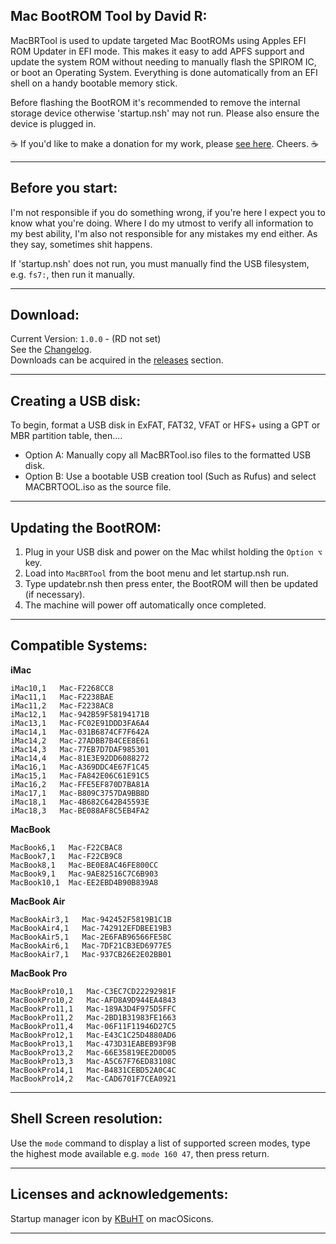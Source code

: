 **Mac BootROM Tool by David R:**
-
MacBRTool is used to update targeted Mac BootROMs using Apples EFI ROM Updater in EFI mode. This makes it easy to add APFS support and update the system ROM without needing to manually flash the SPIROM IC, or boot an Operating System. Everything is done automatically from an EFI shell on a handy bootable memory stick.

Before flashing the BootROM it's recommended to remove the internal storage device otherwise 'startup.nsh' may not run. Please also ensure the device is plugged in.

☕ If you'd like to make a donation for my work, please [see here](https://www.buymeacoffee.com/Muerto). Cheers. ☕

---
**Before you start:**
-
I'm not responsible if you do something wrong, if you're here I expect you to know what you're doing. Where I do my utmost to verify all information to my best ability, I'm also not responsible for any mistakes my end either. As they say, sometimes shit happens.

If 'startup.nsh' does not run, you must manually find the USB filesystem, e.g. `fs7:`, then run it manually.

---
**Download:**
-
Current Version: `1.0.0` - (RD not set)\
See the [Changelog](CHANGELOG.md).\
Downloads can be acquired in the [releases](https://github.com/MuertoGB/MacBRTool/releases) section.

---
**Creating a USB disk:**
-
To begin, format a USB disk in ExFAT, FAT32, VFAT or HFS+ using a GPT or MBR partition table, then....

- Option A: Manually copy all MacBRTool.iso files to the formatted USB disk.
- Option B: Use a bootable USB creation tool (Such as Rufus) and select MACBRTOOL.iso as the source file.

---
**Updating the BootROM:**
-
  1. Plug in your USB disk and power on the Mac whilst holding the `Option ⌥` key.
  2. Load into `MacBRTool` from the boot menu and let startup.nsh run.
  3. Type updatebr.nsh then press enter, the BootROM will then be updated (if necessary).
  4. The machine will power off automatically once completed.

---
**Compatible Systems:**
-
**iMac**
```
iMac10,1   Mac-F2268CC8
iMac11,1   Mac-F2238BAE
iMac11,2   Mac-F2238AC8
iMac12,1   Mac-942B59F58194171B
iMac13,1   Mac-FC02E91DDD3FA6A4
iMac14,1   Mac-031B6874CF7F642A
iMac14,2   Mac-27ADBB7B4CEE8E61
iMac14,3   Mac-77EB7D7DAF985301
iMac14,4   Mac-81E3E92DD6088272
iMac16,1   Mac-A369DDC4E67F1C45
iMac15,1   Mac-FA842E06C61E91C5
iMac16,2   Mac-FFE5EF870D7BA81A
iMac17,1   Mac-B809C3757DA9BB8D
iMac18,1   Mac-4B682C642B45593E
iMac18,3   Mac-BE088AF8C5EB4FA2
```
**MacBook**
```
MacBook6,1   Mac-F22CBAC8
MacBook7,1   Mac-F22CB9C8
MacBook8,1   Mac-BE0E8AC46FE800CC
MacBook9,1   Mac-9AE82516C7C6B903
MacBook10,1  Mac-EE2EBD4B90B839A8
```
**MacBook Air**
```
MacBookAir3,1   Mac-942452F5819B1C1B
MacBookAir4,1   Mac-742912EFDBEE19B3
MacBookAir5,1   Mac-2E6FAB96566FE58C
MacBookAir6,1   Mac-7DF21CB3ED6977E5
MacBookAir7,1   Mac-937CB26E2E02BB01
```
**MacBook Pro**
```
MacBookPro10,1   Mac-C3EC7CD22292981F
MacBookPro10,2   Mac-AFD8A9D944EA4843
MacBookPro11,1   Mac-189A3D4F975D5FFC
MacBookPro11,2   Mac-2BD1B31983FE1663
MacBookPro11,4   Mac-06F11F11946D27C5
MacBookPro12,1   Mac-E43C1C25D4880AD6
MacBookPro13,1   Mac-473D31EABEB93F9B
MacBookPro13,2   Mac-66E35819EE2D0D05
MacBookPro13,3   Mac-A5C67F76ED83108C
MacBookPro14,1   Mac-B4831CEBD52A0C4C
MacBookPro14,2   Mac-CAD6701F7CEA0921
```
---
**Shell Screen resolution:**
-
Use the `mode` command to display a list of supported screen modes, type the highest mode available e.g. `mode 160 47`, then press return.

---
**Licenses and acknowledgements:**
-
Startup manager icon by [KBuHT](https://macosicons.com/#/u/KBuHT) on macOSicons.

---
